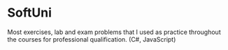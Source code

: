 # SoftUni
Most exercises, lab and exam problems that I used as practice throughout the courses for professional qualification. (C#, JavaScript)
